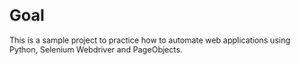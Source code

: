# Goal
This is a sample project to practice how to automate web applications using Python, Selenium Webdriver and PageObjects.


